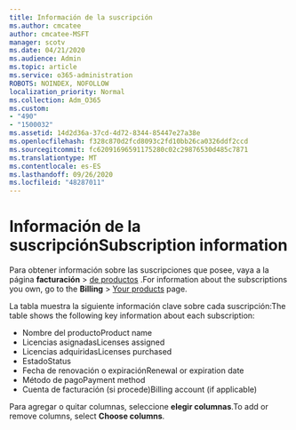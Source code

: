 ```yaml
---
title: Información de la suscripción
ms.author: cmcatee
author: cmcatee-MSFT
manager: scotv
ms.date: 04/21/2020
ms.audience: Admin
ms.topic: article
ms.service: o365-administration
ROBOTS: NOINDEX, NOFOLLOW
localization_priority: Normal
ms.collection: Adm_O365
ms.custom:
- "490"
- "1500032"
ms.assetid: 14d2d36a-37cd-4d72-8344-85447e27a38e
ms.openlocfilehash: f328c870d2fcd8093c2fd10bb26ca0326ddf2ccd
ms.sourcegitcommit: fc62091696591175280c02c29876530d485c7871
ms.translationtype: MT
ms.contentlocale: es-ES
ms.lasthandoff: 09/26/2020
ms.locfileid: "48287011"
---
```

# <a name="subscription-information"></a><span data-ttu-id="07d1e-102">Información de la suscripción</span><span class="sxs-lookup"><span data-stu-id="07d1e-102">Subscription information</span></span>

<span data-ttu-id="07d1e-103">Para obtener información sobre las suscripciones que posee, vaya a la página **facturación** \> [de productos](https://go.microsoft.com/fwlink/p/?linkid=842054) .</span><span class="sxs-lookup"><span data-stu-id="07d1e-103">For information about the subscriptions you own, go to the **Billing** \> [Your products](https://go.microsoft.com/fwlink/p/?linkid=842054) page.</span></span>
  
<span data-ttu-id="07d1e-104">La tabla muestra la siguiente información clave sobre cada suscripción:</span><span class="sxs-lookup"><span data-stu-id="07d1e-104">The table shows the following key information about each subscription:</span></span>
  
- <span data-ttu-id="07d1e-105">Nombre del producto</span><span class="sxs-lookup"><span data-stu-id="07d1e-105">Product name</span></span>
- <span data-ttu-id="07d1e-106">Licencias asignadas</span><span class="sxs-lookup"><span data-stu-id="07d1e-106">Licenses assigned</span></span>
- <span data-ttu-id="07d1e-107">Licencias adquiridas</span><span class="sxs-lookup"><span data-stu-id="07d1e-107">Licenses purchased</span></span>
- <span data-ttu-id="07d1e-108">Estado</span><span class="sxs-lookup"><span data-stu-id="07d1e-108">Status</span></span>
- <span data-ttu-id="07d1e-109">Fecha de renovación o expiración</span><span class="sxs-lookup"><span data-stu-id="07d1e-109">Renewal or expiration date</span></span>
- <span data-ttu-id="07d1e-110">Método de pago</span><span class="sxs-lookup"><span data-stu-id="07d1e-110">Payment method</span></span>
- <span data-ttu-id="07d1e-111">Cuenta de facturación (si procede)</span><span class="sxs-lookup"><span data-stu-id="07d1e-111">Billing account (if applicable)</span></span>
 
<span data-ttu-id="07d1e-112">Para agregar o quitar columnas, seleccione **elegir columnas**.</span><span class="sxs-lookup"><span data-stu-id="07d1e-112">To add or remove columns, select **Choose columns**.</span></span>